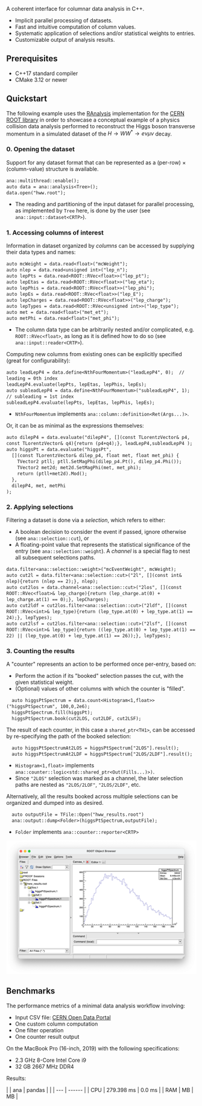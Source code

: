 A coherent interface for columnar data analysis in C++.
- Implicit parallel processing of datasets.
- Fast and intuitive computation of column values.
- Systematic application of selections and/or statistical weights to entries.
- Customizable output of analysis results.

## Prerequisites
- C++17 standard compiler
- CMake 3.12 or newer

## Quickstart

The following example uses the [RAnalysis](https://github.com/taehyounpark/RAnalysis) implementation for the [CERN ROOT library](https://root.cern/) in order to showcase a conceptual example of a physics collision data analysis performed to reconstruct the Higgs boson transverse momentum in a simulated dataset of the $H\rightarrow WW^{\ast}\rightarrow e\nu\mu\nu$ decay.

### 0. Opening the dataset

Support for any dataset format that can be represented as a (per-row) $\times$ (column-value) structure is available.
```
ana::multithread::enable();
auto data = ana::analysis<Tree>();
data.open("hww.root");
```
- The reading and partitioning of the input dataset for parallel processing, as implemented by `Tree` here, is done by the user (see `ana::input::dataset<CRTP>`).

### 1. Accessing columns of interest
Information in dataset organized by *columns* can be accessed by supplying their data types and names:
```
auto mcWeight = data.read<float>("mcWeight");
auto nlep = data.read<unsigned int>("lep_n");
auto lepPts = data.read<ROOT::RVec<float>>("lep_pt");
auto lepEtas = data.read<ROOT::RVec<float>>("lep_eta");
auto lepPhis = data.read<ROOT::RVec<float>>("lep_phi");
auto lepEs = data.read<ROOT::RVec<float>>("lep_E");
auto lepCharges = data.read<ROOT::RVec<float>>("lep_charge");
auto lepTypes = data.read<ROOT::RVec<unsigned int>>("lep_type");
auto met = data.read<float>("met_et");
auto metPhi = data.read<float>("met_phi");
```
- The column data type can be arbitrarily nested and/or complicated, e.g. `ROOT::RVec<float>`, as long as it is defined how to do so (see `ana::input::reader<CRTP>`).

Computing new columns from existing ones can be explicitly specified (great for configurability):
```
auto leadLepP4 = data.define<NthFourMomentum>("leadLepP4", 0);  // leading = 0th index
leadLepP4.evaluate(lepPts, lepEtas, lepPhis, lepEs);
auto subleadLepP4 = data.define<NthFourMomentum>("subleadLepP4", 1);  // subleading = 1st index
subleadLepP4.evaluate(lepPts, lepEtas, lepPhis, lepEs);
```
- `NthFourMomentum` implements `ana::column::definition<Ret(Args...)>`.

Or, it can be as minimal as the expressions themselves:
```
auto dilepP4 = data.evaluate("dilepP4", [](const TLorentzVector& p4, const TLorentzVector& q4){return (p4+q4);}, leadLepP4,subleadLepP4 );
auto higgsPt = data.evaluate("higgsPt",
  [](const TLorentzVector& dilep_p4, float met, float met_phi) {
    TVector2 ptll; ptll.SetMagPhi(dilep_p4.Pt(), dilep_p4.Phi());
    TVector2 met2d; met2d.SetMagPhi(met, met_phi);
    return (ptll+met2d).Mod();
  },
  dilepP4, met, metPhi
);
```


### 2. Applying selections
Filtering a dataset is done via a *selection*, which refers to either:
- A boolean decision to consider the event if passed, ignore otherwise (see `ana::selection::cut`), or
- A floating-point value that represents the statistical significance of the entry (see `ana::selection::weight`).
A *channel* is a special flag to nest all subsequent selections paths.
```
data.filter<ana::selection::weight>("mcEventWeight", mcWeight);
auto cut2l = data.filter<ana::selection::cut>("2l", [](const int& nlep){return (nlep == 2);}, nlep);
auto cut2los = data.channel<ana::selection::cut>("2los", [](const ROOT::RVec<float>& lep_charge){return (lep_charge.at(0) + lep_charge.at(1) == 0);}, lepCharges);
auto cut2ldf = cut2los.filter<ana::selection::cut>("2ldf", [](const ROOT::RVec<int>& lep_type){return (lep_type.at(0) + lep_type.at(1) == 24);}, lepTypes);
auto cut2lsf = cut2los.filter<ana::selection::cut>("2lsf", [](const ROOT::RVec<int>& lep_type){return ((lep_type.at(0) + lep_type.at(1) == 22) || (lep_type.at(0) + lep_type.at(1) == 26));}, lepTypes);
```

### 3. Counting the results
A "counter" represents an action to be performed once per-entry, based on:
- Perform the action if its "booked" selection passes the cut, with the given statistical weight.
- (Optional) values of other columns with which the counter is "filled".
```
  auto higgsPtSpectrum = data.count<Histogram<1,float>>("higgsPtSpectrum", 100,0,2e6);
  higgsPtSpectrum.fill(higgsPt);
  higgsPtSpectrum.book(cut2LOS, cut2LDF, cut2LSF);
```

The result of each counter, in this case a `shared_ptr<TH1>`, can be accessed by re-specifying the path of the booked selection:
```
  auto higgsPtSpectrumAt2LOS = higgsPtSpectrum["2LOS"].result();
  auto higgsPtSpectrumAt2LDF = higgsPtSpectrum["2LOS/2LDF"].result();
```
- `Histogram<1,float>` implements `ana::counter::logic<std::shared_ptr<Out(Fills...)>)`.
- Since `"2LOS"` selection was marked as a channel, the later selection paths are nested as `"2LOS/2LOF"`, `"2LOS/2LDF"`, etc.

Alternatively, all the results booked across multiple selections can be organized and dumped into as desired. 
```
  auto outputFile = TFile::Open("hww_results.root")
  ana::output::dump<Folder>(higgsPtSpectrum,outputFile);
```
- `Folder` implements `ana::counter::reporter<CRTP>` 

![Results](./results.png)

## Benchmarks

The performance metrics of a minimal data analysis workflow involving:
- Input CSV file: [CERN Open Data Portal](https://opendata.cern.ch/record/700)
- One custom column computation
- One filter operation
- One counter result output

On the MacBook Pro (16-inch, 2019) with the following specifications:
- 2.3 GHz 8-Core Intel Core i9
- 32 GB 2667 MHz DDR4

Results:

| | ana | pandas |
| | --- | ------ |
| CPU | 279.398 ms | 0.0 ms |
| RAM | MB | MB |